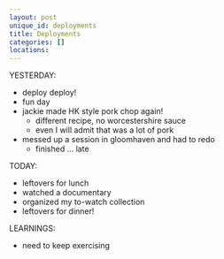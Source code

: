 ```yaml
---
layout: post
unique_id: deployments
title: Deployments
categories: []
locations: 
---
```


YESTERDAY:
* deploy deploy!
* fun day
* jackie made HK style pork chop again!
  * different recipe, no worcestershire sauce
  * even I will admit that was a lot of pork
* messed up a session in gloomhaven and had to redo
  * finished ... late

TODAY:
* leftovers for lunch
* watched a documentary
* organized my to-watch collection
* leftovers for dinner!

LEARNINGS:
* need to keep exercising
